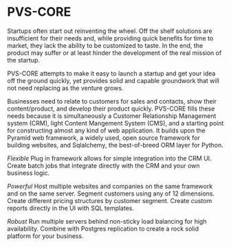 PVS-CORE
========

Startups often start out reinventing the wheel.  Off the shelf solutions are insufficient for their needs and, while providing quick benefits
for time to market, they lack the ability to be customized to taste.  In the end, the product may suffer or at least hinder the development
of the real mission of the startup.

PVS-CORE attempts to make it easy to launch a startup and get your idea off the ground quickly, yet provides solid and capable groundwork
that will not need replacing as the venture grows.

Businesses need to relate to customers for sales and contacts, show their content/product, and develop their product quickly. PVS-CORE fills these needs
because it is simultaneously a Customer Relationship Management system (CRM), light Content Mangement System (CMS), and a starting point
for constructing almost any kind of web application.  It builds upon the Pyramid web framework, a widely used, open source framework for building 
websites, and Sqlalchemy, the best-of-breed ORM layer for Python.

*Flexible*
Plug in framework allows for simple integration into the CRM UI.  Create batch jobs that integrate directly with the CRM and your own business logic.

*Powerful*
Host multiple websites and companies on the same framework and on the same server.  Segment customers using any of 12 dimensions.  Create different pricing
structures by customer segment.  Create custom reports directly in the UI with SQL templates.

*Robust*
Run multiple servers behind non-sticky load balancing for high availability.  Combine with Postgres replication to create a rock solid platform for your business.


